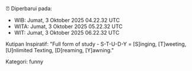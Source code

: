 ⏰ Diperbarui pada:
- WIB: Jumat, 3 Oktober 2025 04.22.32 UTC
- WITA: Jumat, 3 Oktober 2025 05.22.32 UTC
- WIT: Jumat, 3 Oktober 2025 06.22.32 UTC

Kutipan Inspiratif:
"Full form of study - S-T-U-D-Y = [S]inging, [T]weeting, [U]nlimited Texting, [D]reaming, [Y]awning."


Kategori: funny

